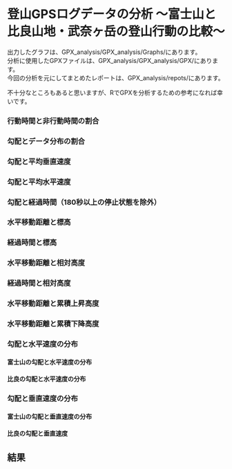 # 登山GPSログデータの分析 〜富士山と比良山地・武奈ヶ岳の登山行動の比較〜

出力したグラフは、GPX_analysis/GPX_analysis/Graphs/にあります。  
分析に使用したGPXファイルは、GPX_analysis/GPX_analysis/GPX/にあります。  
今回の分析を元にしてまとめたレポートは、GPX_analysis/repots/にあります。  

不十分なところもあると思いますが、RでGPXを分析するための参考になれば幸いです。

### 行動時間と非行動時間の割合

### 勾配とデータ分布の割合

### 勾配と平均垂直速度

### 勾配と平均水平速度

### 勾配と経過時間（180秒以上の停止状態を除外）

### 水平移動距離と標高

### 経過時間と標高

### 水平移動距離と相対高度

### 経過時間と相対高度

### 水平移動距離と累積上昇高度

### 水平移動距離と累積下降高度

### 勾配と水平速度の分布

#### 富士山の勾配と水平速度の分布

#### 比良の勾配と水平速度の分布

### 勾配と垂直速度の分布

#### 富士山の勾配と垂直速度の分布

#### 比良の勾配と垂直速度

## 結果

